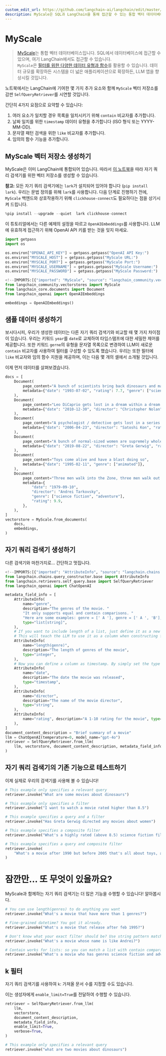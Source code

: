 ```yaml
---
custom_edit_url: https://github.com/langchain-ai/langchain/edit/master/docs/docs/integrations/retrievers/self_query/myscale_self_query.ipynb
description: MyScale은 SQL과 LangChain을 통해 접근할 수 있는 통합 벡터 데이터베이스로, LLM 앱의 성능을 향상시킵니다.
---
```


# MyScale

> [MyScale](https://docs.myscale.com/en/)는 통합 벡터 데이터베이스입니다. SQL에서 데이터베이스에 접근할 수 있으며, 여기 LangChain에서도 접근할 수 있습니다.  
`MyScale`은 [필터를 위한 다양한 데이터 유형과 함수](https://blog.myscale.com/2023/06/06/why-integrated-database-solution-can-boost-your-llm-apps/#filter-on-anything-without-constraints)를 활용할 수 있습니다. 데이터 규모를 확장하든 시스템을 더 넓은 애플리케이션으로 확장하든, LLM 앱을 향상시킬 것입니다.

노트북에서는 LangChain에 기여한 몇 가지 추가 요소와 함께 `MyScale` 벡터 저장소를 감싼 `SelfQueryRetriever`를 시연할 것입니다.

간단히 4가지 요점으로 요약할 수 있습니다:
1. 여러 요소가 일치할 경우 목록을 일치시키기 위해 `contain` 비교자를 추가합니다.
2. 날짜 일치를 위한 `timestamp` 데이터 유형을 추가합니다 (ISO 형식 또는 YYYY-MM-DD).
3. 문자열 패턴 검색을 위한 `like` 비교자를 추가합니다.
4. 임의의 함수 기능을 추가합니다.

## MyScale 벡터 저장소 생성하기
MyScale은 이미 LangChain에 통합되어 있습니다. 따라서 [이 노트북](/docs/integrations/vectorstores/myscale)을 따라 자기 쿼리 검색기를 위한 벡터 저장소를 생성할 수 있습니다.

**참고:** 모든 자기 쿼리 검색기에는 `lark`가 설치되어 있어야 합니다 (`pip install lark`). 우리는 문법 정의를 위해 `lark`를 사용합니다. 다음 단계로 진행하기 전에, `MyScale` 백엔드와 상호작용하기 위해 `clickhouse-connect`도 필요하다는 점을 상기시켜 드립니다.

```python
%pip install --upgrade --quiet  lark clickhouse-connect
```


이 튜토리얼에서는 다른 예제의 설정을 따르고 `OpenAIEmbeddings`를 사용합니다. LLM에 유효하게 접근하기 위해 OpenAI API 키를 받는 것을 잊지 마세요.

```python
import getpass
import os

os.environ["OPENAI_API_KEY"] = getpass.getpass("OpenAI API Key:")
os.environ["MYSCALE_HOST"] = getpass.getpass("MyScale URL:")
os.environ["MYSCALE_PORT"] = getpass.getpass("MyScale Port:")
os.environ["MYSCALE_USERNAME"] = getpass.getpass("MyScale Username:")
os.environ["MYSCALE_PASSWORD"] = getpass.getpass("MyScale Password:")
```


```python
<!--IMPORTS:[{"imported": "MyScale", "source": "langchain_community.vectorstores", "docs": "https://api.python.langchain.com/en/latest/vectorstores/langchain_community.vectorstores.myscale.MyScale.html", "title": "MyScale"}, {"imported": "Document", "source": "langchain_core.documents", "docs": "https://api.python.langchain.com/en/latest/documents/langchain_core.documents.base.Document.html", "title": "MyScale"}, {"imported": "OpenAIEmbeddings", "source": "langchain_openai", "docs": "https://api.python.langchain.com/en/latest/embeddings/langchain_openai.embeddings.base.OpenAIEmbeddings.html", "title": "MyScale"}]-->
from langchain_community.vectorstores import MyScale
from langchain_core.documents import Document
from langchain_openai import OpenAIEmbeddings

embeddings = OpenAIEmbeddings()
```


## 샘플 데이터 생성하기
보시다시피, 우리가 생성한 데이터는 다른 자기 쿼리 검색기와 비교할 때 몇 가지 차이점이 있습니다. 우리는 키워드 `year`를 `date`로 교체하여 타임스탬프에 대한 세밀한 제어를 제공합니다. 또한 키워드 `gerne`의 유형을 문자열 목록으로 변경하여 LLM이 새로운 `contain` 비교자를 사용하여 필터를 구성할 수 있도록 했습니다. 우리는 또한 필터에 `like` 비교자와 임의 함수 지원을 제공하며, 이는 다음 몇 개의 셀에서 소개될 것입니다.

이제 먼저 데이터를 살펴보겠습니다.

```python
docs = [
    Document(
        page_content="A bunch of scientists bring back dinosaurs and mayhem breaks loose",
        metadata={"date": "1993-07-02", "rating": 7.7, "genre": ["science fiction"]},
    ),
    Document(
        page_content="Leo DiCaprio gets lost in a dream within a dream within a dream within a ...",
        metadata={"date": "2010-12-30", "director": "Christopher Nolan", "rating": 8.2},
    ),
    Document(
        page_content="A psychologist / detective gets lost in a series of dreams within dreams within dreams and Inception reused the idea",
        metadata={"date": "2006-04-23", "director": "Satoshi Kon", "rating": 8.6},
    ),
    Document(
        page_content="A bunch of normal-sized women are supremely wholesome and some men pine after them",
        metadata={"date": "2019-08-22", "director": "Greta Gerwig", "rating": 8.3},
    ),
    Document(
        page_content="Toys come alive and have a blast doing so",
        metadata={"date": "1995-02-11", "genre": ["animated"]},
    ),
    Document(
        page_content="Three men walk into the Zone, three men walk out of the Zone",
        metadata={
            "date": "1979-09-10",
            "director": "Andrei Tarkovsky",
            "genre": ["science fiction", "adventure"],
            "rating": 9.9,
        },
    ),
]
vectorstore = MyScale.from_documents(
    docs,
    embeddings,
)
```


## 자기 쿼리 검색기 생성하기
다른 검색기와 마찬가지로... 간단하고 멋집니다.

```python
<!--IMPORTS:[{"imported": "AttributeInfo", "source": "langchain.chains.query_constructor.base", "docs": "https://api.python.langchain.com/en/latest/chains/langchain.chains.query_constructor.schema.AttributeInfo.html", "title": "MyScale"}, {"imported": "SelfQueryRetriever", "source": "langchain.retrievers.self_query.base", "docs": "https://api.python.langchain.com/en/latest/retrievers/langchain.retrievers.self_query.base.SelfQueryRetriever.html", "title": "MyScale"}, {"imported": "ChatOpenAI", "source": "langchain_openai", "docs": "https://api.python.langchain.com/en/latest/chat_models/langchain_openai.chat_models.base.ChatOpenAI.html", "title": "MyScale"}]-->
from langchain.chains.query_constructor.base import AttributeInfo
from langchain.retrievers.self_query.base import SelfQueryRetriever
from langchain_openai import ChatOpenAI

metadata_field_info = [
    AttributeInfo(
        name="genre",
        description="The genres of the movie. "
        "It only supports equal and contain comparisons. "
        "Here are some examples: genre = [' A '], genre = [' A ', 'B'], contain (genre, 'A')",
        type="list[string]",
    ),
    # If you want to include length of a list, just define it as a new column
    # This will teach the LLM to use it as a column when constructing filter.
    AttributeInfo(
        name="length(genre)",
        description="The length of genres of the movie",
        type="integer",
    ),
    # Now you can define a column as timestamp. By simply set the type to timestamp.
    AttributeInfo(
        name="date",
        description="The date the movie was released",
        type="timestamp",
    ),
    AttributeInfo(
        name="director",
        description="The name of the movie director",
        type="string",
    ),
    AttributeInfo(
        name="rating", description="A 1-10 rating for the movie", type="float"
    ),
]
document_content_description = "Brief summary of a movie"
llm = ChatOpenAI(temperature=0, model_name="gpt-4o")
retriever = SelfQueryRetriever.from_llm(
    llm, vectorstore, document_content_description, metadata_field_info, verbose=True
)
```


## 자기 쿼리 검색기의 기존 기능으로 테스트하기
이제 실제로 우리의 검색기를 사용해 볼 수 있습니다!

```python
# This example only specifies a relevant query
retriever.invoke("What are some movies about dinosaurs")
```


```python
# This example only specifies a filter
retriever.invoke("I want to watch a movie rated higher than 8.5")
```


```python
# This example specifies a query and a filter
retriever.invoke("Has Greta Gerwig directed any movies about women")
```


```python
# This example specifies a composite filter
retriever.invoke("What's a highly rated (above 8.5) science fiction film?")
```


```python
# This example specifies a query and composite filter
retriever.invoke(
    "What's a movie after 1990 but before 2005 that's all about toys, and preferably is animated"
)
```


# 잠깐만... 또 무엇이 있을까요?

MyScale과 함께하는 자기 쿼리 검색기는 더 많은 기능을 수행할 수 있습니다! 알아봅시다.

```python
# You can use length(genres) to do anything you want
retriever.invoke("What's a movie that have more than 1 genres?")
```


```python
# Fine-grained datetime? You got it already.
retriever.invoke("What's a movie that release after feb 1995?")
```


```python
# Don't know what your exact filter should be? Use string pattern match!
retriever.invoke("What's a movie whose name is like Andrei?")
```


```python
# Contain works for lists: so you can match a list with contain comparator!
retriever.invoke("What's a movie who has genres science fiction and adventure?")
```


## k 필터

자기 쿼리 검색기를 사용하여 `k`: 가져올 문서 수를 지정할 수도 있습니다.

이는 생성자에게 `enable_limit=True`를 전달하여 수행할 수 있습니다.

```python
retriever = SelfQueryRetriever.from_llm(
    llm,
    vectorstore,
    document_content_description,
    metadata_field_info,
    enable_limit=True,
    verbose=True,
)
```


```python
# This example only specifies a relevant query
retriever.invoke("what are two movies about dinosaurs")
```